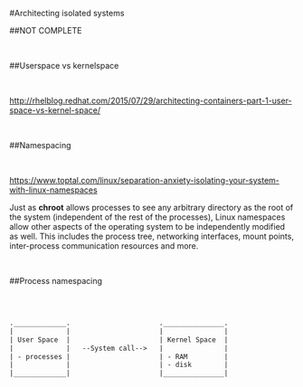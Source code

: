 #Architecting isolated systems

##NOT COMPLETE

&nbsp;

##Userspace vs kernelspace

&nbsp;

http://rhelblog.redhat.com/2015/07/29/architecting-containers-part-1-user-space-vs-kernel-space/

&nbsp;

##Namespacing

&nbsp;

https://www.toptal.com/linux/separation-anxiety-isolating-your-system-with-linux-namespaces

Just as **chroot** allows processes to see any arbitrary directory as the root of the system (independent of the rest of the processes), Linux namespaces allow other aspects of the operating system to be independently modified as well. This includes the process tree, networking interfaces, mount points, inter-process communication resources and more.

&nbsp;

##Process namespacing

&nbsp;

```html

._____________.                      ._______________.                           
|             |                      |               |           
| User Space  |                      | Kernel Space  |    
|             |   --System call-->   |               |               
| - processes |                      | - RAM         |            
|             |                      | - disk        |            
|_____________|                      |_______________|      

```

&nbsp;

```Bash



```
